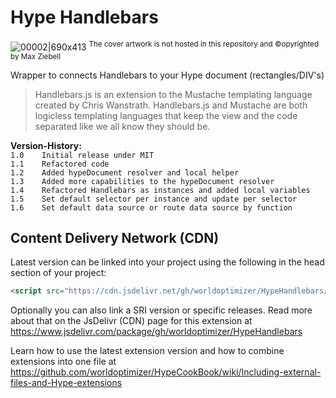 # Hype Handlebars
 
 ![00002|690x413](https://playground.maxziebell.de/Hype/Handlebars/HypeHandleBars_1.jpg)
<sup>The cover artwork is not hosted in this repository and &copy;opyrighted by Max Ziebell</sup>
 
 Wrapper to connects Handlebars to your Hype document (rectangles/DIV's)
 
 > Handlebars.js is an extension to the Mustache templating language created by Chris Wanstrath. Handlebars.js and Mustache are both logicless templating languages that keep the view and the code separated like we all know they should be.


**Version-History:**\
`1.0	Initial release under MIT`  
`1.1	Refactored code`  
`1.2	Added hypeDocument resolver and local helper`  
`1.3	Added more capabilities to the hypeDocument resolver`  
`1.4	Refactored Handlebars as instances and added local variables`  
`1.5	Set default selector per instance and update per selector`  
`1.6	Set default data source or route data source by function`  

Content Delivery Network (CDN)
--
Latest version can be linked into your project using the following in the head section of your project:
```html
<script src="https://cdn.jsdelivr.net/gh/worldoptimizer/HypeHandlebars/HypeHandlebars.min.js"></script>
```

Optionally you can also link a SRI version or specific releases. 
Read more about that on the JsDelivr (CDN) page for this extension at https://www.jsdelivr.com/package/gh/worldoptimizer/HypeHandlebars

Learn how to use the latest extension version and how to combine extensions into one file at
https://github.com/worldoptimizer/HypeCookBook/wiki/Including-external-files-and-Hype-extensions
